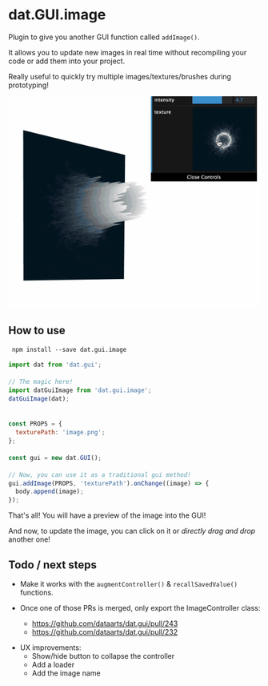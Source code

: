 # dat.GUI.image

Plugin to give you another GUI function called `addImage()`.

It allows you to update new images in real time without recompiling your code or add them into your project.

Really useful to quickly try multiple images/textures/brushes during prototyping!

<p align="center">
    <img alt="Creative Coding TO - Demo" src="https://github.com/Jeremboo/dat.gui.image/blob/master/preview.gif?raw=true">
</p>

## How to use

```
 npm install --save dat.gui.image
```

```javascript
import dat from 'dat.gui';

// The magic here!
import datGuiImage from 'dat.gui.image';
datGuiImage(dat);


const PROPS = {
  texturePath: 'image.png';
};

const gui = new dat.GUI();

// Now, you can use it as a traditional gui method!
gui.addImage(PROPS, 'texturePath').onChange((image) => {
  body.append(image);
});
```

That's all! You will have a preview of the image into the GUI!

And now, to update the image, you can click on it or _directly drag and drop_ another one!

## Todo / next steps

- Make it works with the `augmentController()` & `recallSavedValue()` functions.

- Once one of those PRs is merged, only export the ImageController class:

  - https://github.com/dataarts/dat.gui/pull/243
  - https://github.com/dataarts/dat.gui/pull/232

* UX improvements:
  - Show/hide button to collapse the controller
  - Add a loader
  - Add the image name
